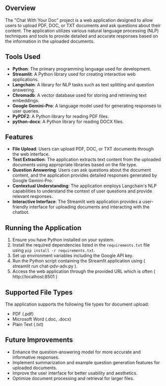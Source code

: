 ## Overview
The "Chat With Your Doc" project is a web application designed to allow users to upload PDF, DOC, or TXT documents and ask questions about their content. The application utilizes various natural language processing (NLP) techniques and tools to provide detailed and accurate responses based on the information in the uploaded documents.

## Tools Used
- **Python**: The primary programming language used for development.
- **Streamlit**: A Python library used for creating interactive web applications.
- **Langchain**: A library for NLP tasks such as text splitting and question answering.
- **Chromadb**: A vector database used for storing and retrieving text embeddings.
- **Google Gemini-Pro**: A language model used for generating responses to user queries.
- **PyPDF2**: A Python library for reading PDF files.
- **python-docx**: A Python library for reading DOCX files.

## Features
- **File Upload**: Users can upload PDF, DOC, or TXT documents through the web interface.
- **Text Extraction**: The application extracts text content from the uploaded documents using appropriate libraries based on the file type.
- **Question Answering**: Users can ask questions about the document content, and the application provides detailed responses generated by Google Gemini-Pro.
- **Contextual Understanding**: The application employs Langchain's NLP capabilities to understand the context of user questions and provide relevant responses.
- **Interactive Interface**: The Streamlit web application provides a user-friendly interface for uploading documents and interacting with the chatbot.

## Running the Application
1. Ensure you have Python installed on your system.
2. Install the required dependencies listed in the `requirements.txt` file using `pip install -r requirements.txt`.
3. Set up environment variables including the Google API key.
4. Run the Python script containing the Streamlit application using ( streamlit run chat-pdv-adv.py ).
5. Access the web application through the provided URL which is often ( http://localhost:8501 )

## Supported File Types
The application supports the following file types for document upload:
- PDF (.pdf)
- Microsoft Word (.doc, .docx)
- Plain Text (.txt)

## Future Improvements
- Enhance the question-answering model for more accurate and informative responses.
- Implement summarization and example question generation features for uploaded documents.
- Improve the user interface for better usability and aesthetics.
- Optimize document processing and retrieval for larger files.
